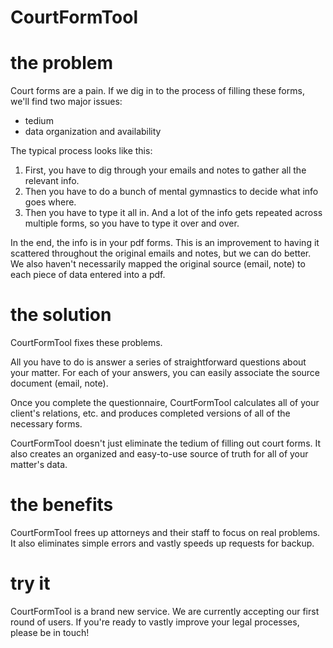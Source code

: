 # CourtFormTool

# the problem

Court forms are a pain. If we dig in to the process of filling these forms, we'll find two major issues:

-   tedium
-   data organization and availability

The typical process looks like this:

1. First, you have to dig through your emails and notes to gather all the relevant info.
1. Then you have to do a bunch of mental gymnastics to decide what info goes where.
1. Then you have to type it all in. And a lot of the info gets repeated across multiple forms, so you have to type it over and over.

In the end, the info is in your pdf forms. This is an improvement to having it scattered throughout the original emails and notes, but we can do better. We also haven't necessarily mapped the original source (email, note) to each piece of data entered into a pdf.

# the solution

CourtFormTool fixes these problems.

All you have to do is answer a series of straightforward questions about your matter. For each of your answers, you can easily associate the source document (email, note).

Once you complete the questionnaire, CourtFormTool calculates all of your client's relations, etc. and produces completed versions of all of the necessary forms.

CourtFormTool doesn't just eliminate the tedium of filling out court forms. It also creates an organized and easy-to-use source of truth for all of your matter's data.

# the benefits

CourtFormTool frees up attorneys and their staff to focus on real problems. It also eliminates simple errors and vastly speeds up requests for backup.

# try it

CourtFormTool is a brand new service. We are currently accepting our first round of users. If you're ready to vastly improve your legal processes, please be in touch!
